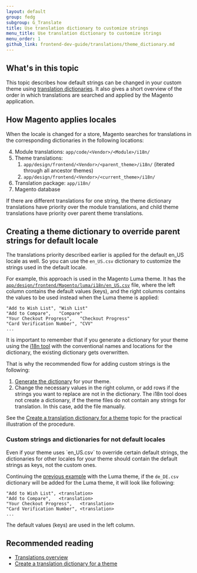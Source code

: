 ```yaml
---
layout: default 
group: fedg
subgroup: G_Translate
title: Use translation dictionary to customize strings
menu_title: Use translation dictionary to customize strings
menu_order: 1
github_link: frontend-dev-guide/translations/theme_dictionary.md
---
```


<h2>What's in this topic</h2>

This topic describes how default strings can be changed in your custom theme using <a href="{{site.gdeurl}}frontend-dev-guide/translations/xlate.html#translate_terms">translation dictionaries</a>. It also gives a short overview of the order in which translations are searched and applied by the Magento application.

<h2>How Magento applies locales</h2>

When the locale is changed for a store, Magento searches for translations in the corresponding dictionaries in the following locations:

4. Module translations: `app/code/<Vendor>/<Module>/i18n/`
4. Theme translations: 
	1. `app/design/frontend/<Vendor>/<parent_theme>/i18n/` (iterated through all ancestor themes)
	2. `app/design/frontend/<Vendor>/<current_theme>/i18n/`
4. Translation package: `app/i18n/`
5. Magento database

If there are different translations for one string, the theme dictionary translations have priority over the module translations, and child theme translations have priority over parent theme translations.

<h2>Creating a theme dictionary to override parent strings for default locale</h2>

The translations priority described earlier is applied for the default en_US locale as well. So you can use the `en_US.csv` dictionary to customize the strings used in the default locale.

<span id="luma_example">For example, this approach is used in the Magento Luma theme. It has the 
<a href="{{site.mage2000url}}app/design/frontend/Magento/luma/i18n/en_US.csv"><code>app/design/frontend/Magento/luma/i18n/en_US.csv</code></a> file, where the left column contains the default values (keys), and the right columns contains the values to be used instead when the Luma theme is applied:
</span>

    "Add to Wish List",	"Wish List"
    "Add to Compare",	"Compare"
    "Your Checkout Progress",	"Checkout Progress"
    "Card Verification Number",	"CVV"
    ...

It is important to remember that if you generate a dictionary for your theme using the <a href="{{site.gdeurl}}config-guide/cli/config-cli-subcommands-i18n.html#config-cli-subcommands-xlate-dict">i18n tool</a> with the conventional names and locations for the dictionary, the existing dictionary gets overwritten. 

That is why the recommended flow for adding custom strings is the following:

1. <a href="{{site.gdeurl}}config-guide/cli/config-cli-subcommands-i18n.html#config-cli-subcommands-xlate-dict">Generate the dictionary</a> for your theme.
2. Change the necessary values in the right column, or add rows if the strings you want to replace are not in the dictionary. The i18n tool does not create a dictionary, if the theme files do not contain any strings for translation. In this case, add the file manually. 

See the <a href="{{site.gdeurl}}frontend-dev-guide/translations/translate_practice.html">Create a translation dictionary for a theme</a> topic for the practical illustration of the  procedure.



<h3>Custom strings and dictionaries for not default locales</h3>
Even if your theme uses `en_US.csv` to override certain default strings, the dictionaries for other locales for your theme should contain the default strings as keys, not the custom ones. 

Continuing the <a href="#luma_example">previous example</a> with the Luma theme, if the `de_DE.csv` dictionary will be added for the Luma theme, it will look like following:

    "Add to Wish List",	<translation>
    "Add to Compare",	<translation>
    "Your Checkout Progress",	<translation>
    "Card Verification Number",	<translation>
    ...

The default values (keys) are used in the left column.

## Recommended reading ##
- <a href="{{site.gdeurl}}frontend-dev-guide/translations/xlate.html">Translations overview</a>
-  <a href="{{site.gdeurl}}frontend-dev-guide/translations/translate_practice.html">Create a translation dictionary for a theme</a>